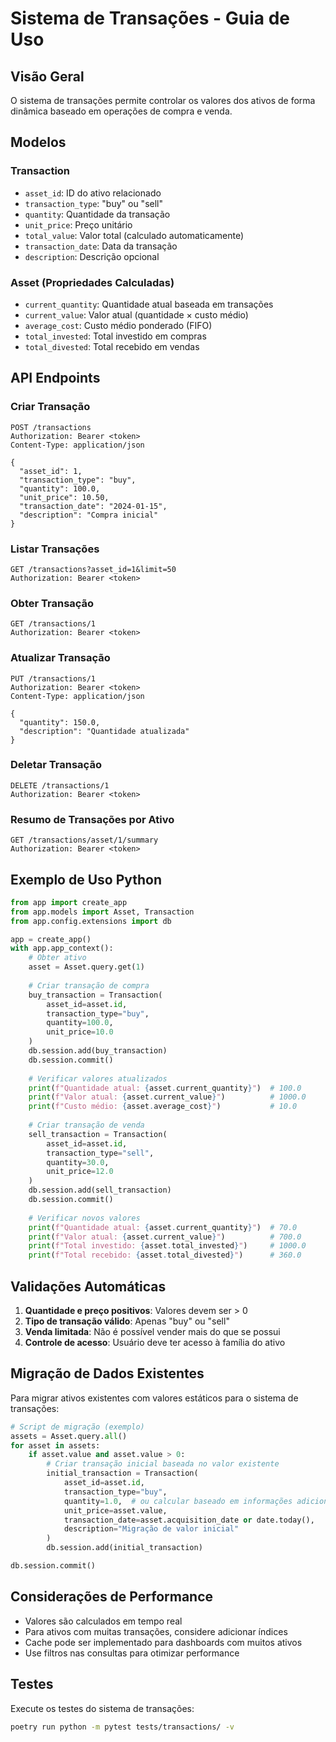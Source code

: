 # Sistema de Transações - Guia de Uso

## Visão Geral

O sistema de transações permite controlar os valores dos ativos de forma dinâmica baseado em operações de compra e venda.

## Modelos

### Transaction
- `asset_id`: ID do ativo relacionado
- `transaction_type`: "buy" ou "sell" 
- `quantity`: Quantidade da transação
- `unit_price`: Preço unitário
- `total_value`: Valor total (calculado automaticamente)
- `transaction_date`: Data da transação
- `description`: Descrição opcional

### Asset (Propriedades Calculadas)
- `current_quantity`: Quantidade atual baseada em transações
- `current_value`: Valor atual (quantidade × custo médio)
- `average_cost`: Custo médio ponderado (FIFO)
- `total_invested`: Total investido em compras
- `total_divested`: Total recebido em vendas

## API Endpoints

### Criar Transação
```http
POST /transactions
Authorization: Bearer <token>
Content-Type: application/json

{
  "asset_id": 1,
  "transaction_type": "buy",
  "quantity": 100.0,
  "unit_price": 10.50,
  "transaction_date": "2024-01-15",
  "description": "Compra inicial"
}
```

### Listar Transações
```http
GET /transactions?asset_id=1&limit=50
Authorization: Bearer <token>
```

### Obter Transação
```http
GET /transactions/1
Authorization: Bearer <token>
```

### Atualizar Transação
```http
PUT /transactions/1
Authorization: Bearer <token>
Content-Type: application/json

{
  "quantity": 150.0,
  "description": "Quantidade atualizada"
}
```

### Deletar Transação
```http
DELETE /transactions/1
Authorization: Bearer <token>
```

### Resumo de Transações por Ativo
```http
GET /transactions/asset/1/summary
Authorization: Bearer <token>
```

## Exemplo de Uso Python

```python
from app import create_app
from app.models import Asset, Transaction
from app.config.extensions import db

app = create_app()
with app.app_context():
    # Obter ativo
    asset = Asset.query.get(1)
    
    # Criar transação de compra
    buy_transaction = Transaction(
        asset_id=asset.id,
        transaction_type="buy",
        quantity=100.0,
        unit_price=10.0
    )
    db.session.add(buy_transaction)
    db.session.commit()
    
    # Verificar valores atualizados
    print(f"Quantidade atual: {asset.current_quantity}")  # 100.0
    print(f"Valor atual: {asset.current_value}")          # 1000.0
    print(f"Custo médio: {asset.average_cost}")           # 10.0
    
    # Criar transação de venda
    sell_transaction = Transaction(
        asset_id=asset.id,
        transaction_type="sell",
        quantity=30.0,
        unit_price=12.0
    )
    db.session.add(sell_transaction)
    db.session.commit()
    
    # Verificar novos valores
    print(f"Quantidade atual: {asset.current_quantity}")  # 70.0
    print(f"Valor atual: {asset.current_value}")          # 700.0
    print(f"Total investido: {asset.total_invested}")     # 1000.0
    print(f"Total recebido: {asset.total_divested}")      # 360.0
```

## Validações Automáticas

1. **Quantidade e preço positivos**: Valores devem ser > 0
2. **Tipo de transação válido**: Apenas "buy" ou "sell"
3. **Venda limitada**: Não é possível vender mais do que se possui
4. **Controle de acesso**: Usuário deve ter acesso à família do ativo

## Migração de Dados Existentes

Para migrar ativos existentes com valores estáticos para o sistema de transações:

```python
# Script de migração (exemplo)
assets = Asset.query.all()
for asset in assets:
    if asset.value and asset.value > 0:
        # Criar transação inicial baseada no valor existente
        initial_transaction = Transaction(
            asset_id=asset.id,
            transaction_type="buy",
            quantity=1.0,  # ou calcular baseado em informações adicionais
            unit_price=asset.value,
            transaction_date=asset.acquisition_date or date.today(),
            description="Migração de valor inicial"
        )
        db.session.add(initial_transaction)

db.session.commit()
```

## Considerações de Performance

- Valores são calculados em tempo real
- Para ativos com muitas transações, considere adicionar índices
- Cache pode ser implementado para dashboards com muitos ativos
- Use filtros nas consultas para otimizar performance

## Testes

Execute os testes do sistema de transações:

```bash
poetry run python -m pytest tests/transactions/ -v
```